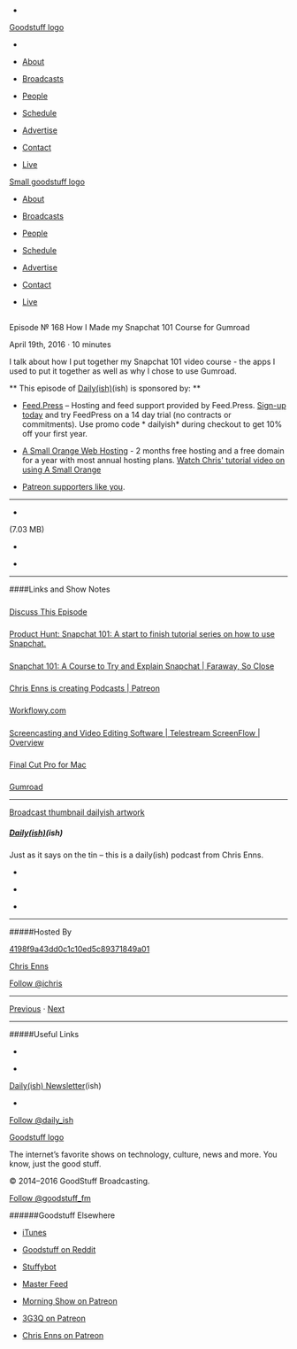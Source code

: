 

-
[Goodstuff logo](http://www.goodstuff.fm/)[](/assets/goodstuff_logo-17c1fe6f378352de5d7345f76152130b.svg)

-


-  [About](/about)

-  [Broadcasts](/broadcasts)

-  [People](/people)

-  [Schedule](/schedule)

-  [Advertise](/advertise)

-  [Contact](/contact)

-  [Live](/live)


[Small goodstuff logo](http://www.goodstuff.fm/)[](/assets/small_goodstuff_logo-bf032e72b9ec41494f4d90905f1ad619.svg)


-  [About](/about)

-  [Broadcasts](/broadcasts)

-  [People](/people)

-  [Schedule](/schedule)

-  [Advertise](/advertise)

-  [Contact](/contact)

-  [Live](/live)


##
Episode № 168
How I Made my Snapchat 101 Course for Gumroad


April 19th, 2016
&middot;
10
minutes


I talk about how I put together my Snapchat 101 video course - the apps I used to put it together as well as why I chose to use Gumroad.


**
This episode of
[Daily(ish)](/dailyish)(ish)
is sponsored by:
**


-  [Feed.Press](http://feed.press/dailyish) – Hosting and feed support provided by Feed.Press.  [Sign-up today](http://feed.press/dailyish) and try FeedPress on a 14 day trial (no contracts or commitments). Use promo code * dailyish* during checkout to get 10% off your first year.

-  [A Small Orange Web Hosting](http://asmallorange.7eer.net/c/144877/177701/3107) - 2 months free hosting and a free domain for a year with most annual hosting plans.  [Watch Chris' tutorial video on using A Small Orange](https://www.youtube.com/watch?v=_dQr69-dkbU)

-  [Patreon supporters like you](http://www.patreon.com/ichris).


------------------------------


-
[](http://podcasts-1.feedpress.co/10587/dailyish-168.mp3)(7.03 MB)

-
[](http://twitter.com/intent/tweet?text=Daily(ish)%20%E2%84%96%20168%20on%20@goodstuff_fm%20-%20http://goodstuff.fm/dailyish/168)

-
[](http://www.facebook.com/sharer/sharer.php?u=http://goodstuff.fm/dailyish/168)


------------------------------


####Links and Show Notes

#####
[Discuss This Episode](https://www.reddit.com/r/Goodstuff_fm/comments/4fk812/dailyish_168_how_i_made_my_snapchat_101_course/)


#####
[Product Hunt: Snapchat 101: A start to finish tutorial series on how to use Snapchat.](https://www.producthunt.com/tech/snapchat-101-tutorial-for-snapchat-newbies)


#####
[Snapchat 101: A Course to Try and Explain Snapchat | Faraway, So Close](http://www.chrisenns.com/2016/04/snapchat-101-course-try-explain-snapchat/)


#####
[Chris Enns is creating Podcasts | Patreon](https://www.patreon.com/ichris?ty=h)


#####
[Workflowy.com](https://workflowy.com/invite/f431e8.lnx)


#####
[Screencasting and Video Editing Software | Telestream ScreenFlow | Overview](https://www.telestream.net/screenflow/)


#####
[Final Cut Pro for Mac](https://geo.itunes.apple.com/ca/app/final-cut-pro/id424389933?mt=12&at=10l4Ki)


#####
[Gumroad](https://gumroad.com/)


------------------------------


[Broadcast thumbnail dailyish artwork](/dailyish)[](https://goodstuffs3.s3.amazonaws.com/uploads/broadcast/image/22/broadcast_thumbnail_dailyish_artwork.png)

##### [Daily(ish)](/dailyish)(ish)


Just as it says on the tin – this is a daily(ish) podcast from Chris Enns.

-
[](https://itunes.apple.com/ca/podcast/pdcst/id815675012)

-
[](http://feeds.goodstuff.fm/dailyish)

-
[](mailto:chris@goodstuff.fm?cc=sponsorship%40goodstuff.fm&subject=%5BGoodStuff%20FM%5D%20Sponsorship%20Inquiry%20for%20Daily%28ish%29)


------------------------------


#####Hosted By


[4198f9a43dd0c1c10ed5c89371849a01](/people/chris-enns)[](http://gravatar.com/avatar/4198f9a43dd0c1c10ed5c89371849a01.png?s=300&r=pg)

[Chris Enns](/people/chris-enns)


[Follow @ichris](https://twitter.com/ichris)


------------------------------


[Previous](/dailyish/167)
&middot;
[Next](/dailyish/169)


------------------------------


#####Useful Links

-
[](mailto:chris@goodstuff.fm?subject=%5BGoodstuff%20FM%5D%20Feedback%20for%20Daily%28ish%29)

-
[Daily(ish) Newsletter](http://www.goodstuff.fm/dailyish/newsletter)(ish)


-
[Follow @daily_ish](https://twitter.com/daily_ish)


[Goodstuff logo](http://www.goodstuff.fm/)[](/assets/goodstuff_logo-17c1fe6f378352de5d7345f76152130b.svg)


The internet’s favorite shows on technology, culture, news and more. You know, just the good stuff.


&copy; 2014&ndash;2016 GoodStuff Broadcasting.

[Follow @goodstuff_fm](https://twitter.com/goodstufffm)


######Goodstuff Elsewhere

-  [iTunes](https://itunes.apple.com/us/artist/goodstuff-fm/id843385597?mt=2)

-  [Goodstuff on Reddit](https://www.reddit.com/r/Goodstuff_fm/)

-  [Stuffybot](http://stuffybot.goodstuff.fm)

-  [Master Feed](/master/feed)

-  [Morning Show on Patreon](https://www.patreon.com/morningshow)

-  [3G3Q on Patreon](https://www.patreon.com/3g3q)

-  [Chris Enns on Patreon](https://www.patreon.com/ichris)
